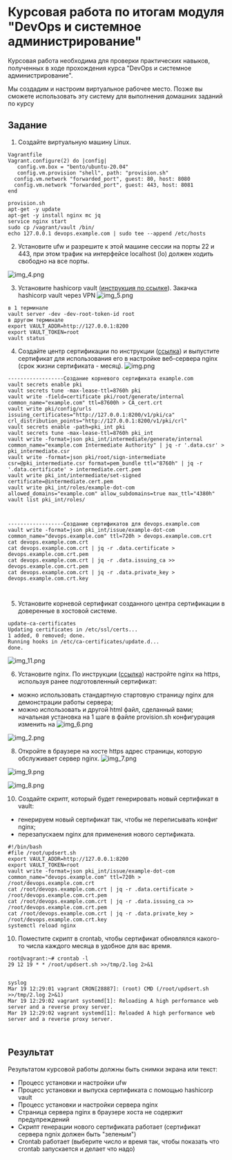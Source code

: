 # Курсовая работа по итогам модуля "DevOps и системное администрирование"

Курсовая работа необходима для проверки практических навыков, полученных в ходе прохождения курса "DevOps и системное администрирование".

Мы создадим и настроим виртуальное рабочее место. Позже вы сможете использовать эту систему для выполнения домашних заданий по курсу

## Задание

1. Создайте виртуальную машину Linux.
```
Vagrantfile
Vagrant.configure(2) do |config|
   config.vm.box = "bento/ubuntu-20.04"
   config.vm.provision "shell", path: "provision.sh"
  config.vm.network "forwarded_port", guest: 80, host: 8080
  config.vm.network "forwarded_port", guest: 443, host: 8081
end

provision.sh
apt-get -y update
apt-get -y install nginx mc jq
service nginx start
sudo cp /vagrant/vault /bin/
echo 127.0.0.1 devops.example.com | sudo tee --append /etc/hosts
```

2. Установите ufw и разрешите к этой машине сессии на порты 22 и 443, при этом трафик на интерфейсе localhost (lo) должен ходить свободно на все порты.

![img_4.png](img_4.png)


3. Установите hashicorp vault ([инструкция по ссылке](https://learn.hashicorp.com/tutorials/vault/getting-started-install?in=vault/getting-started#install-vault)).
Закачка hashicorp vault через VPN 
![img_5.png](img_5.png)
```
в 1 терминале
vault server -dev -dev-root-token-id root
в другом терминале
export VAULT_ADDR=http://127.0.0.1:8200
export VAULT_TOKEN=root
vault status
```

4. Cоздайте центр сертификации по инструкции ([ссылка](https://learn.hashicorp.com/tutorials/vault/pki-engine?in=vault/secrets-management)) и выпустите сертификат для использования его в настройке веб-сервера nginx (срок жизни сертификата - месяц).
![img.png](img.png)

```
------------------Создание корневого сертификата example.com
vault secrets enable pki
vault secrets tune -max-lease-ttl=8760h pki
vault write -field=certificate pki/root/generate/internal common_name="example.com" ttl=87600h > CA_cert.crt
vault write pki/config/urls issuing_certificates="http://127.0.0.1:8200/v1/pki/ca" crl_distribution_points="http://127.0.0.1:8200/v1/pki/crl"
vault secrets enable -path=pki_int pki
vault secrets tune -max-lease-ttl=8760h pki_int
vault write -format=json pki_int/intermediate/generate/internal common_name="example.com Intermediate Authority" | jq -r '.data.csr' > pki_intermediate.csr
vault write -format=json pki/root/sign-intermediate csr=@pki_intermediate.csr format=pem_bundle ttl="8760h" | jq -r '.data.certificate' > intermediate.cert.pem
vault write pki_int/intermediate/set-signed certificate=@intermediate.cert.pem
vault write pki_int/roles/example-dot-com allowed_domains="example.com" allow_subdomains=true max_ttl="4380h"
vault list pki_int/roles/



------------------Создание сертификатов для devops.example.com
vault write -format=json pki_int/issue/example-dot-com common_name="devops.example.com" ttl=720h > devops.example.com.crt
cat devops.example.com.crt
cat devops.example.com.crt | jq -r .data.certificate > devops.example.com.crt.pem
cat devops.example.com.crt | jq -r .data.issuing_ca >> devops.example.com.crt.pem
cat devops.example.com.crt | jq -r .data.private_key > devops.example.com.crt.key



```

5. Установите корневой сертификат созданного центра сертификации в доверенные в хостовой системе.

```ln -s /root/CA_cert.crt /usr/local/share/ca-certificates/CA_cert.crt  
update-ca-certificates
Updating certificates in /etc/ssl/certs...
1 added, 0 removed; done.
Running hooks in /etc/ca-certificates/update.d...
done.
```
![img_11.png](img_11.png)

6. Установите nginx.
По инструкции ([ссылка](https://nginx.org/en/docs/http/configuring_https_servers.html)) настройте nginx на https, используя ранее подготовленный сертификат:
  - можно использовать стандартную стартовую страницу nginx для демонстрации работы сервера;
  - можно использовать и другой html файл, сделанный вами;
начальная установка на 1 шаге в файле provision.sh
конфигурация изменить на
![img_6.png](img_6.png)

![img_2.png](img_2.png)

8. Откройте в браузере на хосте https адрес страницы, которую обслуживает сервер nginx.
![img_7.png](img_7.png)

![img_9.png](img_9.png)

![img_8.png](img_8.png)


10. Создайте скрипт, который будет генерировать новый сертификат в vault:
  - генерируем новый сертификат так, чтобы не переписывать конфиг nginx;
  - перезапускаем nginx для применения нового сертификата.

```
#!/bin/bash
#file /root/updsert.sh
export VAULT_ADDR=http://127.0.0.1:8200
export VAULT_TOKEN=root
vault write -format=json pki_int/issue/example-dot-com common_name="devops.example.com" ttl=720h > /root/devops.example.com.crt
cat /root/devops.example.com.crt | jq -r .data.certificate > /root/devops.example.com.crt.pem
cat /root/devops.example.com.crt | jq -r .data.issuing_ca >> /root/devops.example.com.crt.pem
cat /root/devops.example.com.crt | jq -r .data.private_key > /root/devops.example.com.crt.key
systemctl reload nginx
```



10. Поместите скрипт в crontab, чтобы сертификат обновлялся какого-то числа каждого месяца в удобное для вас время.

```commandline
root@vagrant:~# crontab -l
29 12 19 * * /root/updsert.sh >>/tmp/2.log 2>&1


syslog 
Mar 19 12:29:01 vagrant CRON[28887]: (root) CMD (/root/updsert.sh >>/tmp/2.log 2>&1)
Mar 19 12:29:02 vagrant systemd[1]: Reloading A high performance web server and a reverse proxy server.
Mar 19 12:29:02 vagrant systemd[1]: Reloaded A high performance web server and a reverse proxy server.



```


## Результат

Результатом курсовой работы должны быть снимки экрана или текст:

- Процесс установки и настройки ufw
- Процесс установки и выпуска сертификата с помощью hashicorp vault
- Процесс установки и настройки сервера nginx
- Страница сервера nginx в браузере хоста не содержит предупреждений 
- Скрипт генерации нового сертификата работает (сертификат сервера ngnix должен быть "зеленым")
- Crontab работает (выберите число и время так, чтобы показать что crontab запускается и делает что надо)
